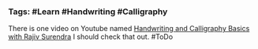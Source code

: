 ### Tags: #Learn #Handwriting #Calligraphy

There is one video on Youtube named [Handwriting and Calligraphy Basics with Rajiv Surendra](https://www.youtube.com/watch?v=8ndwyrfL-W8)
I should check that out. #ToDo 